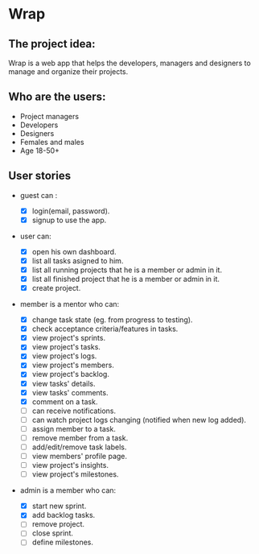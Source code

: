 # Wrap
## The project idea:
Wrap is a web app that helps the developers, managers and designers to manage and organize their projects.

## Who are the users:
- Project managers
- Developers
- Designers
- Females and males
- Age 18-50+

## User stories

  * guest can :

    - [x] login(email, password).
    - [x] signup to use the app.

  * user can:

    - [x] open his own dashboard.
    - [x] list all tasks asigned to him.
    - [x] list all running projects that he is a member or admin in it.
    - [x] list all finished project that he is a member or admin in it.
    - [x] create project.

  * member is a mentor who can:

    - [x]  change task state (eg. from progress to testing).
    - [x]  check acceptance criteria/features in tasks.
    - [x]  view project's sprints.
    - [x]  view project's tasks.
    - [x]  view project's logs.
    - [x]  view project's members.
    - [x]  view project's backlog.
    - [x]  view tasks' details.
    - [x]  view tasks' comments.
    - [x]  comment on a task.
    - [ ]  can receive notifications.
    - [ ]  can watch project logs changing (notified when new log added).
    - [ ]  assign member to a task.
    - [ ]  remove member from a task.
    - [ ]  add/edit/remove task labels.
    - [ ]  view members' profile page.
    - [ ]  view project's insights.
    - [ ]  view project's milestones.

  * admin is a member who can:

    - [x]  start new sprint.
    - [x]  add backlog tasks.
    - [ ]  remove project.
    - [ ]  close sprint.
    - [ ]  define milestones.
